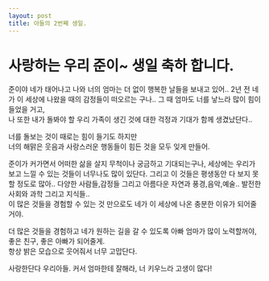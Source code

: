 ```yaml
---
layout: post
title: 아들의 2번째 생일.
---
```


# 사랑하는 우리 준이~ 생일 축하 합니다.

준이야 네가 태어나고 나와 너의 엄마는 더 없이 행복한 날들을 보내고 있어.. 2년 전 네가 이 세상에 나왔을 때의 감정들이 떠오르는 구나.. 그 때 엄마도 너를 낳느라 많이 힘이 들었을 거고,<br>
나 또한 내가 돌봐야 할 우리 가족이 생긴 것에 대한 걱정과 기대가 함께 생겼났단다..

너를 돌보는 것이 때로는 힘이 들기도 하지만<br>
너의 해맑은 웃음과 사랑스러운 행동들이 힘든 것을 모두 잊게 만들어.

준이가 커가면서 어떠한 삶을 살지 무척이나 궁금하고 기대되는구나, 세상에는 우리가 보고 느낄 수 있는 것들이 너무나도 많이 있단다. 그리고 이 것들은 평생동안 다 보지 못할 정도로 많아.. 다양한 사람들,감정들 그리고 아름다운 자연과 풍경,음악,예술.. 발전한 사회와 과학 그리고 지식들..<br>
이 많은 것들을 경험할 수 있는 것 만으로도 네가 이 세상에 나온 충분한 이유가 되어줄거야.

더 많은 것들을 경험하고 네가 원하는 길을 갈 수 있도록 아빠 엄마가 많이 노력할꺼야,<br>
좋은 친구, 좋은 아빠가 되어줄게.<br>
항상 밝은 모습으로 웃어줘서 너무 고맙단다.

사랑한단다 우리아들. 커서 엄마한테 잘해라, 너 키우느라 고생이 많다!
